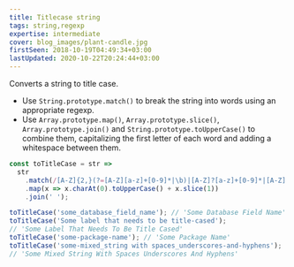 ```yaml
---
title: Titlecase string
tags: string,regexp
expertise: intermediate
cover: blog_images/plant-candle.jpg
firstSeen: 2018-10-19T04:49:34+03:00
lastUpdated: 2020-10-22T20:24:44+03:00
---
```


Converts a string to title case.

- Use `String.prototype.match()` to break the string into words using an appropriate regexp.
- Use `Array.prototype.map()`, `Array.prototype.slice()`, `Array.prototype.join()` and `String.prototype.toUpperCase()` to combine them, capitalizing the first letter of each word and adding a whitespace between them.

```js
const toTitleCase = str =>
  str
    .match(/[A-Z]{2,}(?=[A-Z][a-z]+[0-9]*|\b)|[A-Z]?[a-z]+[0-9]*|[A-Z]|[0-9]+/g)
    .map(x => x.charAt(0).toUpperCase() + x.slice(1))
    .join(' ');
```

```js
toTitleCase('some_database_field_name'); // 'Some Database Field Name'
toTitleCase('Some label that needs to be title-cased');
// 'Some Label That Needs To Be Title Cased'
toTitleCase('some-package-name'); // 'Some Package Name'
toTitleCase('some-mixed_string with spaces_underscores-and-hyphens');
// 'Some Mixed String With Spaces Underscores And Hyphens'
```

